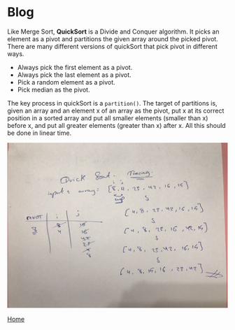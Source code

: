 # Blog

Like Merge Sort, **QuickSort** is a Divide and Conquer algorithm. It picks an element as a pivot and partitions the given array around the picked pivot. There are many different versions of quickSort that pick pivot in different ways. 

- Always pick the first element as a pivot.
- Always pick the last element as a pivot.
- Pick a random element as a pivot.
- Pick median as the pivot.

The key process in quickSort is a `partition()`. The target of partitions is, given an array and an element x of an array as the pivot, put x at its correct position in a sorted array and put all smaller elements (smaller than x) before x, and put all greater elements (greater than x) after x. All this should be done in linear time.

![](./quickSort2.PNG)

[Home](./README.md)